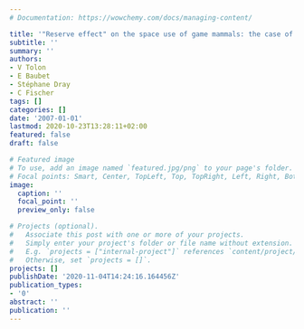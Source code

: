 ```yaml
---
# Documentation: https://wowchemy.com/docs/managing-content/

title: '"Reserve effect" on the space use of game mammals: the case of wild boar'
subtitle: ''
summary: ''
authors:
- V Tolon
- E Baubet
- Stéphane Dray
- C Fischer
tags: []
categories: []
date: '2007-01-01'
lastmod: 2020-10-23T13:28:11+02:00
featured: false
draft: false

# Featured image
# To use, add an image named `featured.jpg/png` to your page's folder.
# Focal points: Smart, Center, TopLeft, Top, TopRight, Left, Right, BottomLeft, Bottom, BottomRight.
image:
  caption: ''
  focal_point: ''
  preview_only: false

# Projects (optional).
#   Associate this post with one or more of your projects.
#   Simply enter your project's folder or file name without extension.
#   E.g. `projects = ["internal-project"]` references `content/project/deep-learning/index.md`.
#   Otherwise, set `projects = []`.
projects: []
publishDate: '2020-11-04T14:24:16.164456Z'
publication_types:
- '0'
abstract: ''
publication: ''
---
```

